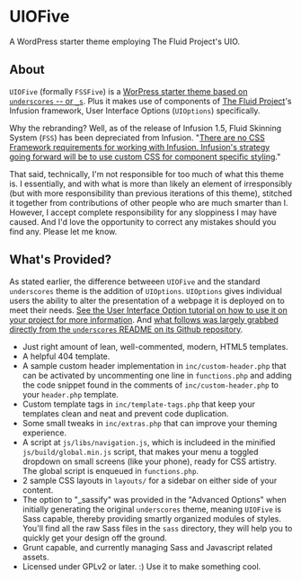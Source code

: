 # UIOFive

A WordPress starter theme employing The Fluid Project's UIO.

## About

`UIOFive` (formally `FSSFive`) is a [WorPress starter theme based on `underscores` -- or `_s`](http://underscores.me/). Plus it makes use of components of [The Fluid Project](http://fluidproject.org/)'s Infusion framework, User Interface Options (`UIOptions`) specifically.

Why the rebranding? Well, as of the release of Infusion 1.5, Fluid Skinning System (`FSS`) has been depreciated from Infusion. "[There are no CSS Framework requirements for working with Infusion. Infusion's strategy going forward will be to use custom CSS for component specific styling](http://docs.fluidproject.org/infusion/development/DeprecationsIn1_5.html)." 

That said, technically, I'm not responsible for too much of what this theme is. I essentially, and with what is more than likely an element of irresponsibly (but with more responsibility than previous iterations of this theme), stitched it together from contributions of other people who are much smarter than I. However, I accept complete responsibility for any sloppiness I may have caused. And I'd love the opportunity to correct any mistakes should you find any. Please let me know.

## What's Provided?

As stated earlier, the difference betweeen `UIOFive` and the standard `underscores` theme is the addition of `UIOptions`. `UIOptions` gives individual users the ability to alter the presentation of a webpage it is deployed on to meet their needs. [See the User Interface Option tutorial on how to use it on your project for more information](http://docs.fluidproject.org/infusion/development/tutorial-userInterfaceOptions/UserInterfaceOptions.html). And [what follows was largely grabbed directly from the `underscores` README on its Github repository](https://github.com/Automattic/_s/blob/master/README.md). 

* Just right amount of lean, well-commented, modern, HTML5 templates.
* A helpful 404 template.
* A sample custom header implementation in `inc/custom-header.php` that can be activated by uncommenting one line in `functions.php` and adding the code snippet found in the comments of `inc/custom-header.php` to your `header.php` template.
* Custom template tags in `inc/template-tags.php` that keep your templates clean and neat and prevent code duplication.
* Some small tweaks in `inc/extras.php` that can improve your theming experience.
* A script at `js/libs/navigation.js`, which is includeed in the minified `js/build/global.min.js` script, that makes your menu a toggled dropdown on small screens (like your phone), ready for CSS artistry. The global  script is enqueued in `functions.php`.
* 2 sample CSS layouts in `layouts/` for a sidebar on either side of your content.
* The option to "_sassify" was provided in the "Advanced Options" when initially generating the original `underscores` theme, meaning `UIOFive` is Sass capable, thereby providing smartly organized modules of styles. You'll find all the raw Sass files in the `sass` directory, they will help you to quickly get your design off the ground. 
* Grunt capable, and currently managing Sass and Javascript related assets.
* Licensed under GPLv2 or later. :) Use it to make something cool.